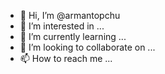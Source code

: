 - 👋 Hi, I’m @armantopchu
- 👀 I’m interested in ...
- 🌱 I’m currently learning ...
- 💞️ I’m looking to collaborate on ...
- 📫 How to reach me ...

<!---
armantopchu/armantopchu is a ✨ special ✨ repository because its `README.md` (this file) appears on your GitHub profile.
You can click the Preview link to take a look at your changes.
--->
